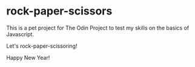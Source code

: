 # rock-paper-scissors
This is a pet project for The Odin Project to test my skills on the basics of Javascript.

Let's rock-paper-scissoring!

Happy New Year!
